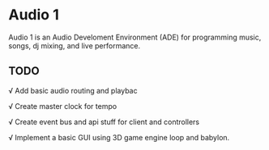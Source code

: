 # Audio 1
Audio 1 is an Audio Develoment Environment (ADE) for programming music, songs, dj mixing, and live performance.

## TODO
√ Add basic audio routing and playbac

√ Create master clock for tempo

√ Create event bus and api stuff for client and controllers

√ Implement a basic GUI using 3D game engine loop and babylon.


